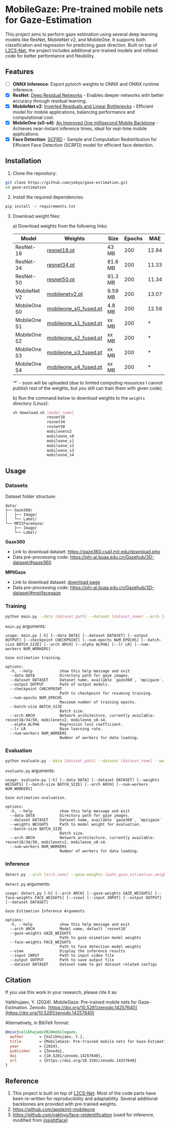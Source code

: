 # MobileGaze: Pre-trained mobile nets for Gaze-Estimation




This project aims to perform gaze estimation using several deep learning models like ResNet, MobileNet v2, and MobileOne. It supports both classification and regression for predicting gaze direction. Built on top of [L2CS-Net](https://github.com/Ahmednull/L2CS-Net), the project includes additional pre-trained models and refined code for better performance and flexibility.

## Features
- [ ] **ONNX Inference**: Export pytorch weights to ONNX and ONNX runtime inference.
- [x] **ResNet**: [Deep Residual Networks](https://arxiv.org/abs/1512.03385) - Enables deeper networks with better accuracy through residual learning.
- [x] **MobileNet v2**: [Inverted Residuals and Linear Bottlenecks](https://arxiv.org/abs/1801.04381) - Efficient model for mobile applications, balancing performance and computational cost.
- [x] **MobileOne (s0-s4)**: [An Improved One millisecond Mobile Backbone](https://arxiv.org/abs/2206.04040) - Achieves near-instant inference times, ideal for real-time mobile applications.
- [x] **Face Detection**: [SCFRD](https://arxiv.org/abs/2105.04714) - Sample and Computation Redistribution for Efficient Face Detection (SCRFD) model for efficient face detection.

## Installation

1. Clone the repository:

```bash
git clone https://github.com/yakyo/gaze-estimation.git
cd gaze-estimation
```

2. Install the required dependencies:

```bash
pip install -r requirements.txt
```

3. Download weight files:

   a) Download weights from the following links:

   | Model        | Weights                                                                                                     | Size    | Epochs | MAE   |
   | ------------ | ----------------------------------------------------------------------------------------------------------- | ------- | ------ | ----- |
   | ResNet-18    | [resnet18.pt](https://github.com/yakhyo/gaze-estimation/releases/download/v0.0.1/resnet18.pt)               | 43 MB   | 200    | 12.84 |
   | ResNet-34    | [resnet34.pt](https://github.com/yakhyo/gaze-estimation/releases/download/v0.0.1/resnet34.pt)               | 81.6 MB | 200    | 11.33 |
   | ResNet-50    | [resnet50.pt](https://github.com/yakhyo/gaze-estimation/releases/download/v0.0.1/resnet50.pt)               | 91.3 MB | 200    | 11.34 |
   | MobileNet V2 | [mobilenetv2.pt](https://github.com/yakhyo/gaze-estimation/releases/download/v0.0.1/mobilenetv2.pt)         | 9.59 MB | 200    | 13.07 |
   | MobileOne S0 | [mobileone_s0_fused.pt](https://github.com/yakhyo/gaze-estimation/releases/download/v0.0.1/mobileone_s0.pt) | 4.8 MB  | 200    | 12.58 |
   | MobileOne S1 | [mobileone_s1_fused.pt](https://github.com/yakhyo/gaze-estimation/releases/download/v0.0.1/mobileone_s1.pt) | xx MB   | 200    | \*    |
   | MobileOne S2 | [mobileone_s2_fused.pt](https://github.com/yakhyo/gaze-estimation/releases/download/v0.0.1/mobileone_s2.pt) | xx MB   | 200    | \*    |
   | MobileOne S3 | [mobileone_s3_fused.pt](https://github.com/yakhyo/gaze-estimation/releases/download/v0.0.1/mobileone_s3.pt) | xx MB   | 200    | \*    |
   | MobileOne S4 | [mobileone_s4_fused.pt](https://github.com/yakhyo/gaze-estimation/releases/download/v0.0.1/mobileone_s4.pt) | xx MB   | 200    | \*    |

   '\*' - soon will be uploaded (due to limited computing resources I cannot publish rest of the weights, but you still can train them with given code).

   b) Run the command below to download weights to the `weights` directory (Linux):

   ```bash
   sh download.sh [model_name]
                  resnet18
                  resnet34
                  resnet50
                  mobilenetv2
                  mobileone_s0
                  mobileone_s1
                  mobileone_s2
                  mobileone_s3
                  mobileone_s4
   ```

## Usage

### Datasets

Dataset folder structure:

```
data/
├── Gaze360/
│   ├── Image/
│   └── Label/
└── MPIIFaceGaze/
    ├── Image/
    └── Label/
```

**Gaze360**

- Link to download dataset: https://gaze360.csail.mit.edu/download.php
- Data pre-processing code: https://phi-ai.buaa.edu.cn/Gazehub/3D-dataset/#gaze360

**MPIIGaze**

- Link to download dataset: [download page](https://www.mpi-inf.mpg.de/departments/computer-vision-and-machine-learning/research/gaze-based-human-computer-interaction/its-written-all-over-your-face-full-face-appearance-based-gaze-estimation)
- Data pre-processing code: https://phi-ai.buaa.edu.cn/Gazehub/3D-dataset/#mpiifacegaze

### Training

```bash
python main.py --data [dataset_path] --dataset [dataset_name] --arch [architecture_name]
```

`main.py` arguments:

```
usage: main.py [-h] [--data DATA] [--dataset DATASET] [--output OUTPUT] [--checkpoint CHECKPOINT] [--num-epochs NUM_EPOCHS] [--batch-size BATCH_SIZE] [--arch ARCH] [--alpha ALPHA] [--lr LR] [--num-workers NUM_WORKERS]

Gaze estimation training.

options:
  -h, --help            show this help message and exit
  --data DATA           Directory path for gaze images.
  --dataset DATASET     Dataset name, available `gaze360`, `mpiigaze`.
  --output OUTPUT       Path of output models.
  --checkpoint CHECKPOINT
                        Path to checkpoint for resuming training.
  --num-epochs NUM_EPOCHS
                        Maximum number of training epochs.
  --batch-size BATCH_SIZE
                        Batch size.
  --arch ARCH           Network architecture, currently available: resnet18/34/50, mobilenetv2, mobileone_s0-s4.
  --alpha ALPHA         Regression loss coefficient.
  --lr LR               Base learning rate.
  --num-workers NUM_WORKERS
                        Number of workers for data loading.
```

### Evaluation

```bash
python evaluate.py --data [dataset_path] --dataset [dataset_name] --weights [weights_path] --arch [architecture_name]
```

`evaluate.py` arguments:

```
usage: evaluate.py [-h] [--data DATA] [--dataset DATASET] [--weights WEIGHTS] [--batch-size BATCH_SIZE] [--arch ARCH] [--num-workers NUM_WORKERS]

Gaze estimation evaluation.

options:
  -h, --help            show this help message and exit
  --data DATA           Directory path for gaze images.
  --dataset DATASET     Dataset name, available `gaze360`, `mpiigaze`
  --weights WEIGHTS     Path to model weight for evaluation.
  --batch-size BATCH_SIZE
                        Batch size.
  --arch ARCH           Network architecture, currently available: resnet18/34/50, mobilenetv2, mobileone_s0-s4.
  --num-workers NUM_WORKERS
                        Number of workers for data loading.
```

### Inference

```bash
detect.py --arch [arch_name] --gaze-weights [path_gaze_estimation_weights] --face-weights [face_det_weights] --view --input [input_file] --output [output_file] --dataset [dataset_name]
```

`detect.py` arguments:

```
usage: detect.py [-h] [--arch ARCH] [--gaze-weights GAZE_WEIGHTS] [--face-weights FACE_WEIGHTS] [--view] [--input INPUT] [--output OUTPUT] [--dataset DATASET]

Gaze Estimation Inference Arguments

options:
  -h, --help            show this help message and exit
  --arch ARCH           Model name, default `resnet18`
  --gaze-weights GAZE_WEIGHTS
                        Path to gaze esimation model weights
  --face-weights FACE_WEIGHTS
                        Path to face detection model weights
  --view                Display the inference results
  --input INPUT         Path to input video file
  --output OUTPUT       Path to save output file
  --dataset DATASET     Dataset name to get dataset related configs
```

## Citation

If you use this work in your research, please cite it as:

Valikhujaev, Y. (2024). MobileGaze: Pre-trained mobile nets for Gaze-Estimation. Zenodo. [https://doi.org/10.5281/zenodo.14257640](https://doi.org/10.5281/zenodo.14257640)

Alternatively, in BibTeX format:

```bibtex
@misc{valikhujaev2024mobilegaze,
  author       = {Valikhujaev, Y.},
  title        = {MobileGaze: Pre-trained mobile nets for Gaze-Estimation},
  year         = {2024},
  publisher    = {Zenodo},
  doi          = {10.5281/zenodo.14257640},
  url          = {https://doi.org/10.5281/zenodo.14257640}
}
```

## Reference

1. This project is built on top of [L2CS-Net](https://github.com/Ahmednull/L2CS-Net). Most of the code parts have been re-written for reproducibility and adaptability. Several additional backbones are provided with pre-trained weights.
2. https://github.com/apple/ml-mobileone
3. https://github.com/yakhyo/face-reidentification (used for inference, modified from [insightface](https://github.com/deepinsight/insightface))

<!--
## Star History

[![Star History Chart](https://api.star-history.com/svg?repos=yakhyo/gaze-estimation&type=Date)](https://star-history.com/#yakhyo/gaze-estimation&Date)
-->
